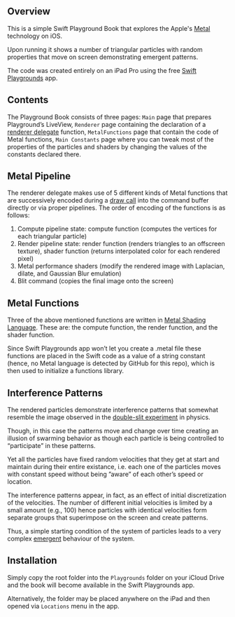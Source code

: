 ## Overview
This is a simple Swift Playground Book that explores the Apple's [Metal](https://developer.apple.com/metal/) technology on iOS.

Upon running it shows a number of triangular particles with random properties that move on screen demonstrating emergent patterns.

The code was created entirely on an iPad Pro using the free [Swift Playgrounds](https://apps.apple.com/ru/app/swift-playgrounds/id908519492?l=en) app.

## Contents
The Playground Book consists of three pages: 
`Main` page that prepares Playground’s LiveView, 
`Renderer` page containing the declaration of a [renderer delegate](https://developer.apple.com/documentation/metal/basic_tasks_and_concepts/using_metal_to_draw_a_view_s_contents) function, 
`MetalFunctions` page that contain the code of Metal functions,
`Main Constants` page where you can tweak most of the properties of the particles and shaders by changing the values of the constants declared there.

## Metal Pipeline
The renderer delegate makes use of 5 different kinds of Metal functions that are successively encoded during a [draw call](https://developer.apple.com/documentation/metalkit/mtkview/1535943-draw) into the command buffer directly or via proper pipelines.
The order of encoding of the functions is as follows:

1. Compute pipeline state: compute function (computes the vertices for each triangular particle)
2. Render pipeline state: render function (renders triangles to an offscreen texture), shader function (returns interpolated color for each rendered pixel)
3. Metal performance shaders (modify the rendered image with Laplacian, dilate, and Gaussian Blur emulation)
4. Blit command (copies the final image onto the screen)

## Metal Functions
Three of the above mentioned functions are written in [Metal Shading Language](https://developer.apple.com/metal/Metal-Shading-Language-Specification.pdf). These are: the compute function, the render function, and the shader function.

Since Swift Playgrounds app won’t let you create a .metal file these functions are placed in the Swift code as a value of a string constant (hence, no Metal language is detected by GitHub for this repo), which is then used to initialize a functions library.

## Interference Patterns
The rendered particles demonstrate interference patterns that somewhat resemble the image observed in the [double-slit experiment](https://en.m.wikipedia.org/wiki/Double-slit_experiment#/media/File%3AWave-particle_duality.gif) in physics. 

Though, in this case the patterns move and change over time creating an illusion of swarming behavior as though each particle is being controlled to “participate” in these patterns. 

Yet all the particles have fixed random velocities that they get at start and maintain during their entire existance, i.e. each one of the particles moves with constant speed without being ”aware” of each other’s speed or location. 

The interference patterns appear, in fact, as an effect of initial discretization of the velocities. The number of different initial velocities is limited by a small amount (e.g., 100) hence particles with identical velocities form separate groups that superimpose on the screen and create patterns. 

Thus, a simple starting condition of the system of particles leads to a very complex [emergent](https://en.m.wikipedia.org/wiki/Emergence) behaviour of the system.

## Installation
Simply copy the root folder into the `Playgrounds` folder on your iCloud Drive and the book will become available in the Swift Playgrounds app.

Alternatively, the folder may be placed anywhere on the iPad and then opened via `Locations` menu in the app.
